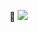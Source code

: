 🦄 
![](https://media4.giphy.com/media/v1.Y2lkPTc5MGI3NjExYXR3d3J0NXJhdTZsaWY3MTN0MTU3bWN2OXVxb2RwMGFianh1anJvcCZlcD12MV9pbnRlcm5hbF9naWZfYnlfaWQmY3Q9Zw/ubXMUuIuLHpJ9vf5zN/giphy.webp)
